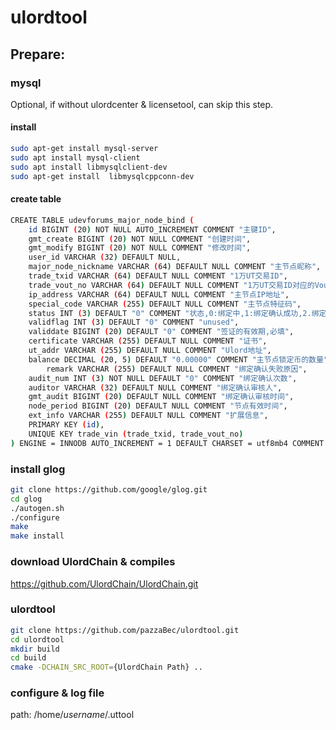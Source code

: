 # ulordtool

## Prepare:

### mysql
Optional, if without ulordcenter & licensetool, can skip this step.
#### install
```bash
sudo apt-get install mysql-server
sudo apt install mysql-client
sudo apt install libmysqlclient-dev
sudo apt-get install  libmysqlcppconn-dev
```
#### create table
```bash
CREATE TABLE udevforums_major_node_bind (
	id BIGINT (20) NOT NULL AUTO_INCREMENT COMMENT "主键ID",
	gmt_create BIGINT (20) NOT NULL COMMENT "创建时间",
	gmt_modify BIGINT (20) NOT NULL COMMENT "修改时间",
	user_id VARCHAR (32) DEFAULT NULL,
	major_node_nickname VARCHAR (64) DEFAULT NULL COMMENT "主节点昵称",
	trade_txid VARCHAR (64) DEFAULT NULL COMMENT "1万UT交易ID",
	trade_vout_no VARCHAR (64) DEFAULT NULL COMMENT "1万UT交易ID对应的Vout序号",
	ip_address VARCHAR (64) DEFAULT NULL COMMENT "主节点IP地址",
	special_code VARCHAR (255) DEFAULT NULL COMMENT "主节点特征码",
	status INT (3) DEFAULT "0" COMMENT "状态,0:绑定中,1:绑定确认成功,2.绑定确认失败",
	validflag INT (3) DEFAULT "0" COMMENT "unused",
	validdate BIGINT (20) DEFAULT "0" COMMENT "签证的有效期,必填",
	certificate VARCHAR (255) DEFAULT NULL COMMENT "证书",
	ut_addr VARCHAR (255) DEFAULT NULL COMMENT "Ulord地址",
	balance DECIMAL (20, 5) DEFAULT "0.00000" COMMENT "主节点锁定币的数量",
        remark VARCHAR (255) DEFAULT NULL COMMENT "绑定确认失败原因",
	audit_num INT (3) NOT NULL DEFAULT "0" COMMENT "绑定确认次数",
	auditor VARCHAR (32) DEFAULT NULL COMMENT "绑定确认审核人",
	gmt_audit BIGINT (20) DEFAULT NULL COMMENT "绑定确认审核时间",
	node_period BIGINT (20) DEFAULT NULL COMMENT "节点有效时间",
	ext_info VARCHAR (255) DEFAULT NULL COMMENT "扩展信息",
	PRIMARY KEY (id),
	UNIQUE KEY trade_vin (trade_txid, trade_vout_no)
) ENGINE = INNODB AUTO_INCREMENT = 1 DEFAULT CHARSET = utf8mb4 COMMENT = "主节点绑定表";
```

### install glog
```bash
git clone https://github.com/google/glog.git
cd glog
./autogen.sh
./configure
make
make install
```

### download UlordChain & compiles
https://github.com/UlordChain/UlordChain.git

### ulordtool
```bash
git clone https://github.com/pazzaBec/ulordtool.git
cd ulordtool
mkdir build
cd build
cmake -DCHAIN_SRC_ROOT={UlordChain Path} ..
```

### configure & log file
path: /home/*username*/.uttool
